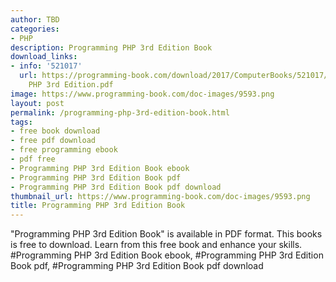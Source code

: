 ```yaml
---
author: TBD
categories:
- PHP
description: Programming PHP 3rd Edition Book
download_links:
- info: '521017'
  url: https://programming-book.com/download/2017/ComputerBooks/521017/Programming
    PHP 3rd Edition.pdf
image: https://www.programming-book.com/doc-images/9593.png
layout: post
permalink: /programming-php-3rd-edition-book.html
tags:
- free book download
- free pdf download
- free programming ebook
- pdf free
- Programming PHP 3rd Edition Book ebook
- Programming PHP 3rd Edition Book pdf
- Programming PHP 3rd Edition Book pdf download
thumbnail_url: https://www.programming-book.com/doc-images/9593.png
title: Programming PHP 3rd Edition Book
---
```


 
<div class="item-desc text-justify">
  "Programming PHP 3rd Edition Book" is available in PDF format. This books is free to download. Learn from this free book and enhance your skills.
  <br>
  #Programming PHP 3rd Edition Book ebook, #Programming PHP 3rd Edition Book pdf, #Programming PHP 3rd Edition Book pdf download
</div>
